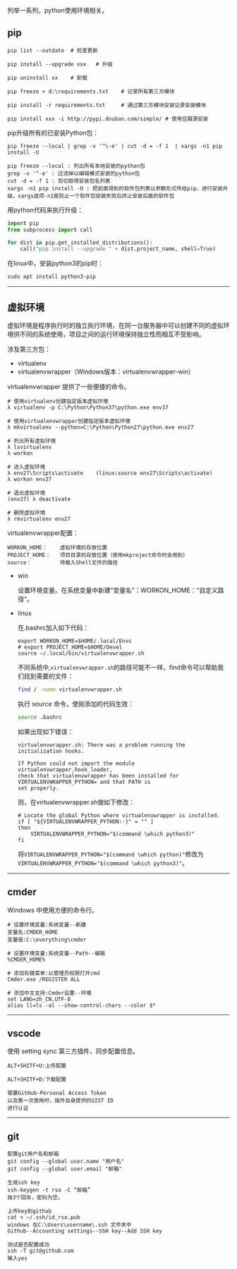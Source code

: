 列举一系列，python使用环境相关。

## pip

```text
pip list --outdate	# 检查更新

pip install --upgrade xxx	# 升级

pip uninstall xx	# 卸载

pip freeze > d:\requirements.txt	# 记录所有第三方模块

pip install -r requirements.txt		# 通过第三方模块安装记录安装模块

pip install xxx -i http://pypi.douban.com/simple/ # 使用豆瓣源安装
```

pip升级所有的已安装Python包：

```text
pip freeze --local | grep -v '^\-e' | cut -d = -f 1  | xargs -n1 pip install -U

pip freeze --local : 列出所有本地安装的python包
grep -v '^-e' : 过滤掉以编辑模式安装的python包
cut -d = -f 1 : 剪切取得安装包名列表
xargs -n1 pip install -U : 把前面得到的软件包列表以参数形式传给pip，进行安装升级，xargs选项-n1是防止一个软件包安装失败后终止安装后面的软件包
```

用python代码来执行升级：

```python
import pip
from subprocess import call

for dist in pip.get_installed_distributions():
    call("pip install --upgrade " + dist.project_name, shell=True)
```

在linux中，安装python3的pip时：

```bash
sudo apt install python3-pip
```

***

## 虚拟环境

虚拟环境是程序执行时的独立执行环境，在同一台服务器中可以创建不同的虚拟环境供不同的系统使用，项目之间的运行环境保持独立性而相互不受影响。

涉及第三方包：

* virtualenv
* virtualenvwrapper（Windows版本：virtualenvwrapper-win）

virtualenvwrapper 提供了一些便捷的命令。

```
# 使用virtualenv创建指定版本虚拟环境
λ virtualenv -p C:\Python\Python37\python.exe env37

# 使用virtualenvwrapper创建指定版本虚拟环境
λ mkvirtualenv --python=C:\Python\Python27\python.exe env27

# 列出所有虚拟环境
λ lsvirtualenv
λ workon

# 进入虚拟环境
λ env27\Scripts\activate	(linux:source env27\Scripts\activate)
λ workon env27

# 退出虚拟环境
(env27) λ deactivate

# 删除虚拟环境
λ rmvirtualenv env27
```

virtualenvwrapper配置：

```text
WORKON_HOME：	虚拟环境的存放位置
PROJECT_HOME：	项目目录的存放位置（使用mkproject命令时会用到）
source：			待载入Shell文件的路径
```

* win

  设置环境变量。在系统变量中新建“变量名”：WORKON_HOME：“自定义路径”。

* linux

  在.bashrc加入如下代码：

  ```text
  export WORKON_HOME=$HOME/.local/Envs
  # export PROJECT_HOME=$HOME/Devel
  source ~/.local/bin/virtualenvwrapper.sh
  ```

  不同系统中,`virtualenvwrapper.sh`的路径可能不一样，find命令可以帮助我们找到需要的文件：

  ```bash
  find / -name virtualenvwrapper.sh
  ```

  执行 source 命令，使刚添加的代码生效：

  ```bash
  source .bashrc
  ```
  
  如果出现如下错误：
  
  ```text
  virtualenvwrapper.sh: There was a problem running the initialization hooks.
  
  If Python could not import the module virtualenvwrapper.hook_loader,
  check that virtualenvwrapper has been installed for
  VIRTUALENVWRAPPER_PYTHON= and that PATH is
  set properly.
  ```
  
  则，在virtualenvwrapper.sh做如下修改：
  
  ```text
  # Locate the global Python where virtualenvwrapper is installed.
  if [ "${VIRTUALENVWRAPPER_PYTHON:-}" = "" ]
  then
      VIRTUALENVWRAPPER_PYTHON="$(command \which python3)"
  fi
  ```
  
  将`VIRTUALENVWRAPPER_PYTHON="$(command \which python)"`修改为`VIRTUALENVWRAPPER_PYTHON="$(command \which python3)"`。

***

## cmder

Windows 中使用方便的命令行。

```text
# 设置环境变量:系统变量--新建
变量名:CMDER_HOME
变量值:C:\everything\cmder

# 设置环境变量:系统变量--Path--编辑
%CMDER_HOME%

# 添加右键菜单:以管理员权限打开cmd
Cmder.exe /REGISTER ALL

# 添加中文支持:Cmder设置--环境
set LANG=zh_CN.UTF-8
alias ll=ls -al --show-control-chars --color $*
```

***

## vscode

使用 setting sync 第三方插件，同步配置信息。

```text
ALT+SHITF+U:上传配置

ALT+SHITF+D:下载配置

需要GitHub-Personal Access Token
以及第一次使用时，插件自身提供的GIST ID
进行认证
```

***

## git

```text
配置git用户名和邮箱
git config --global user.name "用户名"
git config --global user.email "邮箱"

生成ssh key
ssh-keygen -t rsa -C “邮箱”
按3个回车，密码为空。

上传key到github
cat < ~/.ssh/id_rsa.pub
windows 在C:\Users\username\.ssh 文件夹中
Github--Accounting settings--SSH key--Add SSH key

测试是否配置成功
ssh -T git@github.com
输入yes
```



